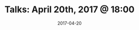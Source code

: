 ---
title:  "Talks: April 20th, 2017 @ 18:00"
date:   2017-04-20
meetup_id: "238424417"
meetup_url: "https://www.meetup.com/CocoaHeads-Montreal/events/238424417/"
venue_name: "Lightspeed POS"
venue_address: "700 Saint-Antoine Est, Montréal, QC"
venue_address_map_url: "https://www.google.com/maps?f=q&hl=en&q=700+rue+St-Antoine+Est,+Montréal,+QC,+ca"
speakers:
  - name: "Dennis Hills"
    title: "Building Secure and Scalable Mobile Applications on AWS"
    twitter: dmennis‬
  - name: "Your talk could be here!"
---